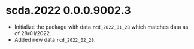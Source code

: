 # scda.2022 0.0.0.9002.3

* Initialize the package with data `rcd_2022_01_28` which matches data as of 28/01/2022.
* Added new data `rcd_2022_02_28`.
